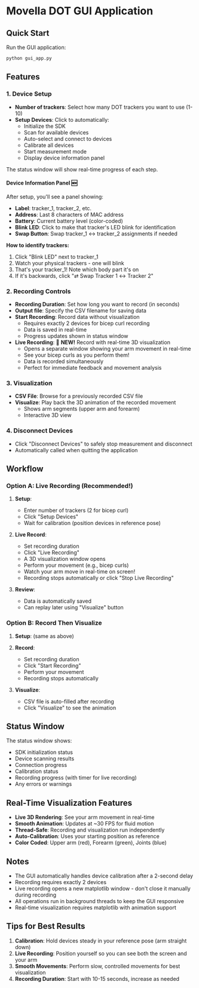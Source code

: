 # Movella DOT GUI Application

## Quick Start

Run the GUI application:
```bash
python gui_app.py
```

## Features

### 1. Device Setup
- **Number of trackers**: Select how many DOT trackers you want to use (1-10)
- **Setup Devices**: Click to automatically:
  - Initialize the SDK
  - Scan for available devices
  - Auto-select and connect to devices
  - Calibrate all devices
  - Start measurement mode
  - Display device information panel

The status window will show real-time progress of each step.

#### Device Information Panel 🆕
After setup, you'll see a panel showing:
- **Label**: tracker_1, tracker_2, etc.
- **Address**: Last 8 characters of MAC address
- **Battery**: Current battery level (color-coded)
- **Blink LED**: Click to make that tracker's LED blink for identification
- **Swap Button**: Swap tracker_1 ↔ tracker_2 assignments if needed

**How to identify trackers:**
1. Click "Blink LED" next to tracker_1
2. Watch your physical trackers - one will blink
3. That's your tracker_1! Note which body part it's on
4. If it's backwards, click "⇄ Swap Tracker 1 ↔ Tracker 2"

### 2. Recording Controls
- **Recording Duration**: Set how long you want to record (in seconds)
- **Output file**: Specify the CSV filename for saving data
- **Start Recording**: Record data without visualization
  - Requires exactly 2 devices for bicep curl recording
  - Data is saved in real-time
  - Progress updates shown in status window
- **Live Recording**: 🎥 **NEW!** Record with real-time 3D visualization
  - Opens a separate window showing your arm movement in real-time
  - See your bicep curls as you perform them!
  - Data is recorded simultaneously
  - Perfect for immediate feedback and movement analysis

### 3. Visualization
- **CSV File**: Browse for a previously recorded CSV file
- **Visualize**: Play back the 3D animation of the recorded movement
  - Shows arm segments (upper arm and forearm)
  - Interactive 3D view

### 4. Disconnect Devices
- Click "Disconnect Devices" to safely stop measurement and disconnect
- Automatically called when quitting the application

## Workflow

### Option A: Live Recording (Recommended!)

1. **Setup**: 
   - Enter number of trackers (2 for bicep curl)
   - Click "Setup Devices"
   - Wait for calibration (position devices in reference pose)

2. **Live Record**:
   - Set recording duration
   - Click "Live Recording"
   - A 3D visualization window opens
   - Perform your movement (e.g., bicep curls)
   - Watch your arm move in real-time on screen!
   - Recording stops automatically or click "Stop Live Recording"

3. **Review**:
   - Data is automatically saved
   - Can replay later using "Visualize" button

### Option B: Record Then Visualize

1. **Setup**: (same as above)

2. **Record**:
   - Set recording duration
   - Click "Start Recording"
   - Perform your movement
   - Recording stops automatically

3. **Visualize**:
   - CSV file is auto-filled after recording
   - Click "Visualize" to see the animation

## Status Window

The status window shows:
- SDK initialization status
- Device scanning results
- Connection progress
- Calibration status
- Recording progress (with timer for live recording)
- Any errors or warnings

## Real-Time Visualization Features

- **Live 3D Rendering**: See your arm movement in real-time
- **Smooth Animation**: Updates at ~30 FPS for fluid motion
- **Thread-Safe**: Recording and visualization run independently
- **Auto-Calibration**: Uses your starting position as reference
- **Color Coded**: Upper arm (red), Forearm (green), Joints (blue)

## Notes

- The GUI automatically handles device calibration after a 2-second delay
- Recording requires exactly 2 devices
- Live recording opens a new matplotlib window - don't close it manually during recording
- All operations run in background threads to keep the GUI responsive
- Real-time visualization requires matplotlib with animation support

## Tips for Best Results

1. **Calibration**: Hold devices steady in your reference pose (arm straight down)
2. **Live Recording**: Position yourself so you can see both the screen and your arm
3. **Smooth Movements**: Perform slow, controlled movements for best visualization
4. **Recording Duration**: Start with 10-15 seconds, increase as needed
